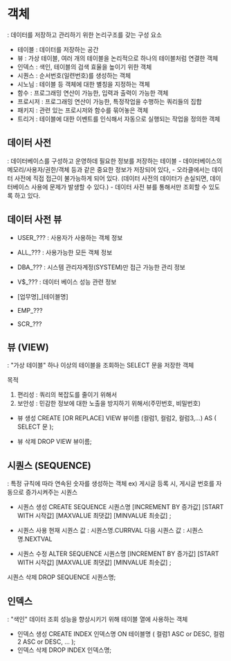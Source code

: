 
# 객체
: 데이터를 저장하고 관리하기 위한 논리구조를 갖는 구성 요소
- 테이블        : 데이터를 저장하는 공간
- 뷰           : 가상 테이블, 
                여러 개의 테이블을 논리적으로 하나의 테이블처럼 연결한 객체
- 인덱스        : 색인, 테이블의 검색 효율을 높이기 위한 객체
- 시퀀스        : 순서번호(일련번호)를 생성하는 객체
- 시노님        : 테이블 등 객체에 대한 별칭을 지정하는 객체
- 함수          : 프로그래밍 연산이 가능한, 입력과 출력이 가능한 객체
- 프로시저       : 프로그래밍 연산이 가능한, 특정작업을 수행하는 쿼리들의 집합
- 패키지        : 관련 있는 프로시저와 함수를 묶어놓은 객체
- 트리거        : 테이블에 대한 이벤트를 인식해서 자동으로 실행되는 작업을 정의한 객체


## 데이터 사전
: 데이터베이스를 구성하고 운영하데 필요한 정보를 저장하는 테이블
    - 데이터베이스의 메모리/사용자/권한/객체 등과 같은 중요한 정보가 저장되어 있다,
    - 오라클에서는 데이터 사전에 직접 접근이 불가능하게 되어 있다.
      (데이터 사전의 데이터가 손실되면, 데이터베이스 사용에 문제가 발생할 수 있다.)
    - 데이터 사전 뷰를 통해서만 조회할 수 있도록 하고 있다.

## 데이터 사전 뷰
 - USER_???         : 사용자가 사용하는 객체 정보
 - ALL_???          : 사용가능한 모든 객체 정보
 - DBA_???          : 시스템 관리자계정(SYSTEM)만 접근 가능한 관리 정보
 - V$_???           : 데이터 베이스 성능 관련 정보


 - [업무명]_[테이블명]
 - EMP_???
 - SCR_???


 ## 뷰 (VIEW)
 : "가상 테이블"
  하나 이상의 테이블을 조회하는 SELECT 문을 저장한 객체

 목적
 1. 편리성          : 쿼리의 복잡도를 줄이기 위해서
 2. 보안성          : 민감한 정보에 대한 노출을 방지하기 위해서(주민번호, 비밀번호)

 - 뷰 생성
  CREATE [OR REPLACE] VIEW 뷰이름 (컬럼1, 컬럼2, 컬럼3,...)
  AS ( SELECT 문 );

  - 뷰 삭제
 DROP VIEW 뷰이름;


 ## 시퀀스 (SEQUENCE)
  : 특정 규칙에 따라 연속된 숫자를 생성하는 객체
  ex) 게시글 등록 시, 게시글 번호를 자동으로 증가시켜주는 시퀀스

  - 시퀀스 생성
  CREATE SEQUENCE 시퀀스명
  [INCREMENT BY 증가값]
  [START WITH 시작값]
  [MAXVALUE 최댓값]
  [MINVALUE 최솟값]
  ;

  - 시퀀스 사용
  현재 시퀀스 값 : 시퀀스명.CURRVAL
  다음 시퀀스 값 : 시퀀스명.NEXTVAL

  - 시퀀스 수정
   ALTER SEQUENCE 시퀀스명
   [INCREMENT BY 증가값]
   [START WITH 시작값]
   [MAXVALUE 최댓값]
   [MINVALUE 최솟값]
   ;

   시퀀스 삭제
    DROP SEQUENCE 시퀀스명;

## 인덱스
 : "색인"
 데이터 조회 성능을 향상시키기 위해 테이블 열에 사용하는 객체

 - 인덱스 생성
  CREATE INDEX 인덱스명
        ON 테이블명 ( 컬럼1 ASC or DESC,
                     컬럼2 ASC or DESC,
                     ...
                    );
 - 인덱스 삭제
  DROP INDEX 인덱스명;